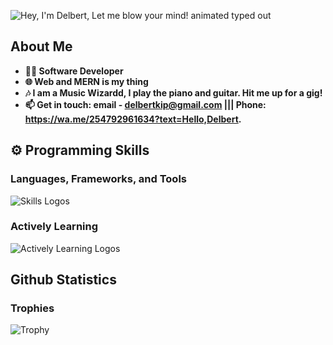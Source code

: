 ![Hey, I'm Delbert, Let me blow your mind! animated typed out](https://readme-typing-svg.demolab.com?font=Fira+Code&size=40&duration=2800&pause=2000&color=58A60F&center=true&vCenter=true&width=940&lines=Hey+I'm+Delbert,+Let+me+blow+your+mind!)


## About Me

- **👨‍💻 Software Developer**
- **🌐 Web and MERN is my thing**
- **🎶 I am a Music Wizardd, I play the piano and guitar. Hit me up for a gig!**
- **📫 Get in touch: email - delbertkip@gmail.com ||| Phone: https://wa.me/254792961634?text=Hello,Delbert.**


## ⚙️ Programming Skills


### Languages, Frameworks, and Tools
![Skills Logos](https://skillicons.dev/icons?i=git,github,vite,html,css,js,react,java,py,mysql,php,mongodb,figma,flutter,vscode,linux,dart,ts)

### Actively Learning
![Actively Learning Logos](https://skillicons.dev/icons?i=js,express,mongodb,react,nodejs,zaure,fastapi,nextjs,ts)

## Github Statistics

### Trophies
![Trophy](https://github-profile-trophy.vercel.app/?username=Delbert-Kipyegon&theme=juicyfresh&no-frame=true&no-bg=true&row=1&column=7&title_color=2ED573)

